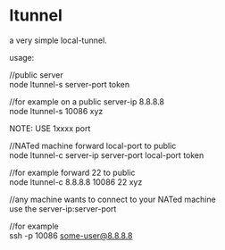 # ltunnel
a very simple local-tunnel.

usage:

//public server    
node ltunnel-s server-port token

//for example on a public server-ip 8.8.8.8    
node ltunnel-s 10086 xyz

NOTE: USE 1xxxx port

//NATed machine forward local-port to public    
node ltunnel-c server-ip server-port local-port token

//for example forward 22 to public    
node ltunnel-c 8.8.8.8 10086 22 xyz


//any machine wants to connect to your NATed machine    
use the server-ip:server-port

//for example    
ssh -p 10086 some-user@8.8.8.8
